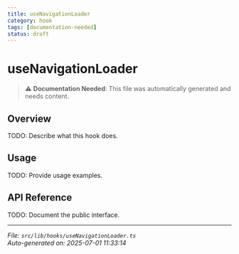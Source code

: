 ```yaml
---
title: useNavigationLoader
category: hook
tags: [documentation-needed]
status: draft
---
```


# useNavigationLoader

> ⚠️ **Documentation Needed**: This file was automatically generated and needs content.

## Overview

TODO: Describe what this hook does.

## Usage

TODO: Provide usage examples.

## API Reference

TODO: Document the public interface.

---

*File: `src/lib/hooks/useNavigationLoader.ts`*  
*Auto-generated on: 2025-07-01 11:33:14*
